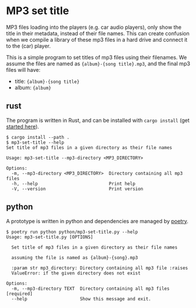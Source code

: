# MP3 set title #

MP3 files loading into the players (e.g. car audio players), only show the title in their metadata, instead of their file names. This can create confusion when we compile a library of these mp3 files in a hard drive and connect it to the (car) player.

This is a simple program to set titles of mp3 files using their filenames. We assume the files are named as `{album}-{song title}.mp3`, and the final mp3 files will have:
- title: `{album}-{song title}`
- album: `{album}`

## rust ##

The program is written in Rust, and can be installed with `cargo install` (get [started here](https://doc.rust-lang.org/cargo/getting-started/installation.html)).

```
$ cargo install --path .
$ mp3-set-title --help
Set title of mp3 files in a given directory as their file names

Usage: mp3-set-title --mp3-directory <MP3_DIRECTORY>

Options:
  -m, --mp3-directory <MP3_DIRECTORY>  Directory containing all mp3 files
  -h, --help                           Print help
  -V, --version                        Print version
```

## python ##

A prototype is written in python and dependencies are managed by [poetry](https://python-poetry.org/).

```
$ poetry run python python/mp3-set-title.py --help
Usage: mp3-set-title.py [OPTIONS]

  Set title of mp3 files in a given directory as their file names

  assuming the file is named as {album}-{song}.mp3

  :param str mp3_directory: Directory containing all mp3 file :raises
  ValueError: if the given directory does not exist

Options:
  -m, --mp3-directory TEXT  Directory containing all mp3 files  [required]
  --help                    Show this message and exit.
```
